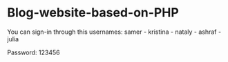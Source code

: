 # Blog-website-based-on-PHP

You can sign-in through this usernames:
samer - kristina - nataly - ashraf - julia

Password:
123456
